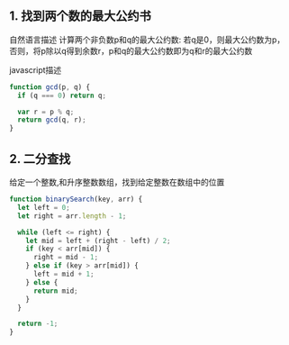 ## 1. 找到两个数的最大公约书

自然语言描述
计算两个非负数p和q的最大公约数:
若q是0，则最大公约数为p，
否则，将p除以q得到余数r，p和q的最大公约数即为q和r的最大公约数

javascript描述
```js
function gcd(p, q) {
  if (q === 0) return q;

  var r = p % q;
  return gcd(q, r);
}

```


## 2. 二分查找

给定一个整数,和升序整数数组，找到给定整数在数组中的位置

```js
function binarySearch(key, arr) {
  let left = 0;
  let right = arr.length - 1;

  while (left <= right) {
    let mid = left + (right - left) / 2;
    if (key < arr[mid]) {
      right = mid - 1;
    } else if (key > arr[mid]) {
      left = mid + 1;
    } else {
      return mid;
    }
  }

  return -1;
}

```